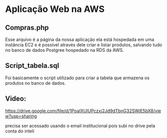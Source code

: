 # Aplicação Web na AWS

## Compras.php
Esse arquivo é a página da nossa aplicação ela está hospedada em uma instância EC2 e é possível através dele criar e listar produtos, salvando tudo no banco de dados Postgree hospedado na RDS da AWS.

## Script_tabela.sql
Foi basicamente o script utilizado para criar a tabela que armazena os produtos no banco de dados.

## Video:
https://drive.google.com/file/d/1PoaIXUlUPczxj2Jd9dTbnG32SWjE5bX8/view?usp=sharing

precisa ser acessado usando o email institucional pois subi no drive pela conta do inteli
